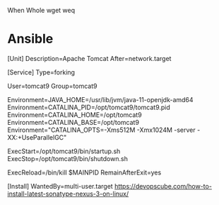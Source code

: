 When
Whole
wget
weq
# Ansible
[Unit]
Description=Apache Tomcat
After=network.target

[Service]
Type=forking

User=tomcat9
Group=tomcat9

Environment=JAVA_HOME=/usr/lib/jvm/java-11-openjdk-amd64
Environment=CATALINA_PID=/opt/tomcat9/tomcat9.pid
Environment=CATALINA_HOME=/opt/tomcat9
Environment=CATALINA_BASE=/opt/tomcat9
Environment="CATALINA_OPTS=-Xms512M -Xmx1024M -server -XX:+UseParallelGC"

ExecStart=/opt/tomcat9/bin/startup.sh
ExecStop=/opt/tomcat9/bin/shutdown.sh

ExecReload=/bin/kill $MAINPID
RemainAfterExit=yes

[Install]
WantedBy=multi-user.target
https://devopscube.com/how-to-install-latest-sonatype-nexus-3-on-linux/
